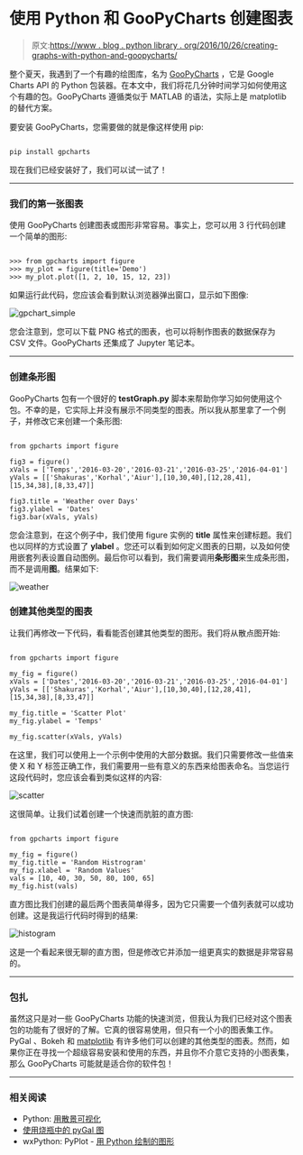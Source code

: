 # 使用 Python 和 GooPyCharts 创建图表

> 原文:[https://www . blog . python library . org/2016/10/26/creating-graphs-with-python-and-goopycharts/](https://www.blog.pythonlibrary.org/2016/10/26/creating-graphs-with-python-and-goopycharts/)

整个夏天，我遇到了一个有趣的绘图库，名为 [GooPyCharts](https://github.com/Dfenestrator/GooPyCharts) ，它是 Google Charts API 的 Python 包装器。在本文中，我们将花几分钟时间学习如何使用这个有趣的包。GooPyCharts 遵循类似于 MATLAB 的语法，实际上是 matplotlib 的替代方案。

要安装 GooPyCharts，您需要做的就是像这样使用 pip:

```

pip install gpcharts

```

现在我们已经安装好了，我们可以试一试了！

* * *

### 我们的第一张图表

使用 GooPyCharts 创建图表或图形非常容易。事实上，您可以用 3 行代码创建一个简单的图形:

```

>>> from gpcharts import figure
>>> my_plot = figure(title='Demo')
>>> my_plot.plot([1, 2, 10, 15, 12, 23])

```

如果运行此代码，您应该会看到默认浏览器弹出窗口，显示如下图像:

![gpchart_simple](../Images/adb18933551ffe5649f5645be92cf880.png)

您会注意到，您可以下载 PNG 格式的图表，也可以将制作图表的数据保存为 CSV 文件。GooPyCharts 还集成了 Jupyter 笔记本。

* * *

### 创建条形图

GooPyCharts 包有一个很好的 **testGraph.py** 脚本来帮助你学习如何使用这个包。不幸的是，它实际上并没有展示不同类型的图表。所以我从那里拿了一个例子，并修改它来创建一个条形图:

```

from gpcharts import figure

fig3 = figure()
xVals = ['Temps','2016-03-20','2016-03-21','2016-03-25','2016-04-01']
yVals = [['Shakuras','Korhal','Aiur'],[10,30,40],[12,28,41],[15,34,38],[8,33,47]]

fig3.title = 'Weather over Days'
fig3.ylabel = 'Dates'
fig3.bar(xVals, yVals)

```

您会注意到，在这个例子中，我们使用 figure 实例的 **title** 属性来创建标题。我们也以同样的方式设置了 **ylabel** 。您还可以看到如何定义图表的日期，以及如何使用嵌套列表设置自动图例。最后你可以看到，我们需要调用**条形图**来生成条形图，而不是调用**图**。结果如下:

![weather](../Images/46e0437275356e552435c2b085bee038.png)

### 创建其他类型的图表

让我们再修改一下代码，看看能否创建其他类型的图形。我们将从散点图开始:

```

from gpcharts import figure

my_fig = figure()
xVals = ['Dates','2016-03-20','2016-03-21','2016-03-25','2016-04-01']
yVals = [['Shakuras','Korhal','Aiur'],[10,30,40],[12,28,41],[15,34,38],[8,33,47]]

my_fig.title = 'Scatter Plot'
my_fig.ylabel = 'Temps'

my_fig.scatter(xVals, yVals)

```

在这里，我们可以使用上一个示例中使用的大部分数据。我们只需要修改一些值来使 X 和 Y 标签正确工作，我们需要用一些有意义的东西来给图表命名。当您运行这段代码时，您应该会看到类似这样的内容:

![scatter](../Images/fdb74cbe4b2a6aa86774303ff75cc9dc.png)

这很简单。让我们试着创建一个快速而肮脏的直方图:

```

from gpcharts import figure

my_fig = figure()
my_fig.title = 'Random Histrogram'
my_fig.xlabel = 'Random Values'
vals = [10, 40, 30, 50, 80, 100, 65]
my_fig.hist(vals)

```

直方图比我们创建的最后两个图表简单得多，因为它只需要一个值列表就可以成功创建。这是我运行代码时得到的结果:

![histogram](../Images/0926d1e79262ec80799a6ef5333efb53.png)

这是一个看起来很无聊的直方图，但是修改它并添加一组更真实的数据是非常容易的。

* * *

### 包扎

虽然这只是对一些 GooPyCharts 功能的快速浏览，但我认为我们已经对这个图表包的功能有了很好的了解。它真的很容易使用，但只有一个小的图表集工作。PyGal 、Bokeh 和 [matplotlib](http://matplotlib.org/) 有许多他们可以创建的其他类型的图表。然而，如果你正在寻找一个超级容易安装和使用的东西，并且你不介意它支持的小图表集，那么 GooPyCharts 可能就是适合你的软件包！

* * *

### 相关阅读

*   Python: [用散景可视化](https://www.blog.pythonlibrary.org/2016/07/27/python-visualization-with-bokeh/)
*   [使用烧瓶中的 pyGal 图](https://www.blog.pythonlibrary.org/2015/04/16/using-pygal-graphs-in-flask/)
*   wxPython: PyPlot - [用 Python 绘制的图形](https://www.blog.pythonlibrary.org/2010/09/27/wxpython-pyplot-graphs-with-python/)